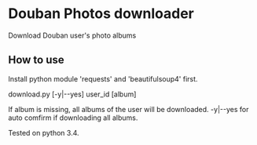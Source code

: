# Douban Photos downloader

Download Douban user's photo albums

## How to use

Install python module 'requests' and 'beautifulsoup4' first.

download.py [-y|--yes] user_id [album]

If album is missing, all albums of the user will be downloaded.
-y|--yes for auto comfirm if downloading all albums.

Tested on python 3.4.
